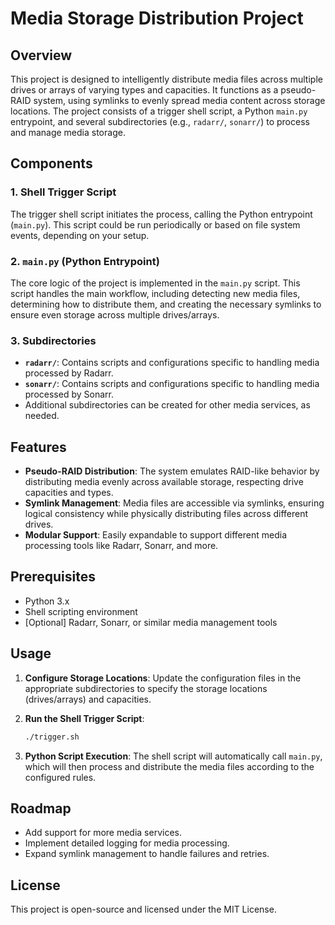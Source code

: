 # Media Storage Distribution Project

## Overview
This project is designed to intelligently distribute media files across multiple drives or arrays of varying types and capacities. It functions as a pseudo-RAID system, using symlinks to evenly spread media content across storage locations. The project consists of a trigger shell script, a Python `main.py` entrypoint, and several subdirectories (e.g., `radarr/`, `sonarr/`) to process and manage media storage.

## Components

### 1. Shell Trigger Script
The trigger shell script initiates the process, calling the Python entrypoint (`main.py`). This script could be run periodically or based on file system events, depending on your setup.

### 2. `main.py` (Python Entrypoint)
The core logic of the project is implemented in the `main.py` script. This script handles the main workflow, including detecting new media files, determining how to distribute them, and creating the necessary symlinks to ensure even storage across multiple drives/arrays.

### 3. Subdirectories
- **`radarr/`**: Contains scripts and configurations specific to handling media processed by Radarr.
- **`sonarr/`**: Contains scripts and configurations specific to handling media processed by Sonarr.
- Additional subdirectories can be created for other media services, as needed.

## Features
- **Pseudo-RAID Distribution**: The system emulates RAID-like behavior by distributing media evenly across available storage, respecting drive capacities and types.
- **Symlink Management**: Media files are accessible via symlinks, ensuring logical consistency while physically distributing files across different drives.
- **Modular Support**: Easily expandable to support different media processing tools like Radarr, Sonarr, and more.

## Prerequisites
- Python 3.x
- Shell scripting environment
- [Optional] Radarr, Sonarr, or similar media management tools

## Usage

1. **Configure Storage Locations**: Update the configuration files in the appropriate subdirectories to specify the storage locations (drives/arrays) and capacities.
   
2. **Run the Shell Trigger Script**:
    ```bash
    ./trigger.sh
    ```

3. **Python Script Execution**:
   The shell script will automatically call `main.py`, which will then process and distribute the media files according to the configured rules.

## Roadmap
- Add support for more media services.
- Implement detailed logging for media processing.
- Expand symlink management to handle failures and retries.

## License
This project is open-source and licensed under the MIT License.
